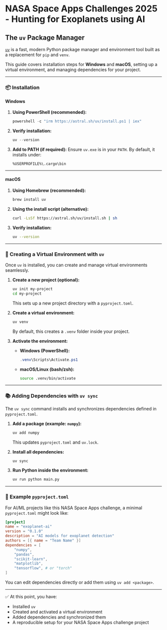 # NASA Space Apps Challenges 2025 - Hunting for Exoplanets using AI

## The `uv` Package Manager

[`uv`](https://github.com/astral-sh/uv) is a fast, modern Python package manager and environment tool built as a replacement for `pip` and `venv`.

This guide covers installation steps for **Windows** and **macOS**, setting up a virtual environment, and managing dependencies for your project.

---

### 📦 Installation

#### Windows

1. **Using PowerShell (recommended):**

   ```powershell
   powershell -c "irm https://astral.sh/uv/install.ps1 | iex"
   ```

2. **Verify installation:**

   ```powershell
   uv --version
   ```

3. **Add to PATH (if required):**
   Ensure `uv.exe` is in your `PATH`. By default, it installs under:

   ```
   %USERPROFILE%\.cargo\bin
   ```

---

#### macOS

1. **Using Homebrew (recommended):**

   ```bash
   brew install uv
   ```

2. **Using the install script (alternative):**

   ```bash
   curl -LsSf https://astral.sh/uv/install.sh | sh
   ```

3. **Verify installation:**

   ```bash
   uv --version
   ```

---

### 🐍 Creating a Virtual Environment with `uv`

Once `uv` is installed, you can create and manage virtual environments seamlessly.

1. **Create a new project (optional):**

   ```bash
   uv init my-project
   cd my-project
   ```

   This sets up a new project directory with a `pyproject.toml`.

2. **Create a virtual environment:**

   ```bash
   uv venv
   ```

   By default, this creates a `.venv` folder inside your project.

3. **Activate the environment:**

   * **Windows (PowerShell):**

     ```powershell
     .venv\Scripts\Activate.ps1
     ```

   * **macOS/Linux (bash/zsh):**

     ```bash
     source .venv/bin/activate
     ```

---

### 📚 Adding Dependencies with `uv sync`

The `uv sync` command installs and synchronizes dependencies defined in `pyproject.toml`.

1. **Add a package (example: `numpy`):**

   ```bash
   uv add numpy
   ```

   This updates `pyproject.toml` and `uv.lock`.

2. **Install all dependencies:**

   ```bash
   uv sync
   ```

3. **Run Python inside the environment:**

   ```bash
   uv run python main.py
   ```

---

### 📑 Example `pyproject.toml`

For AI/ML projects like this NASA Space Apps challenge, a minimal `pyproject.toml` might look like:

```toml
[project]
name = "exoplanet-ai"
version = "0.1.0"
description = "AI models for exoplanet detection"
authors = [{ name = "Team Name" }]
dependencies = [
    "numpy",
    "pandas",
    "scikit-learn",
    "matplotlib",
    "tensorflow", # or "torch"
]
```

You can edit dependencies directly or add them using `uv add <package>`.

---

✅ At this point, you have:

* Installed `uv`
* Created and activated a virtual environment
* Added dependencies and synchronized them
* A reproducible setup for your NASA Space Apps challenge project
